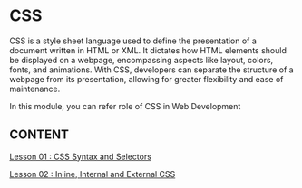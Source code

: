 # CSS

CSS is a style sheet language used to define the presentation of a document written in HTML or XML. It dictates how HTML elements should be displayed on a webpage, encompassing aspects like layout, colors, fonts, and animations. With CSS, developers can separate the structure of a webpage from its presentation, allowing for greater flexibility and ease of maintenance.

In this module, you can refer role of CSS in Web Development


## CONTENT

[Lesson 01 : CSS Syntax and Selectors](./01_SYNTAX_AND_SELECTOR/syntax_selector.md)

[Lesson 02 : Inline, Internal and External CSS](./02_INLINE_INTERNAL_EXTERNAL/inline-internal-external.md)

